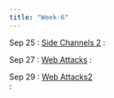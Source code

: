 ```yaml
---
title: "Week-6"
---
```



Sep 25
: [Side Channels 2]() 
  : 

Sep 27
: [Web Attacks]() 
  : 

Sep 29
: [Web Attacks2]()  
  : 


